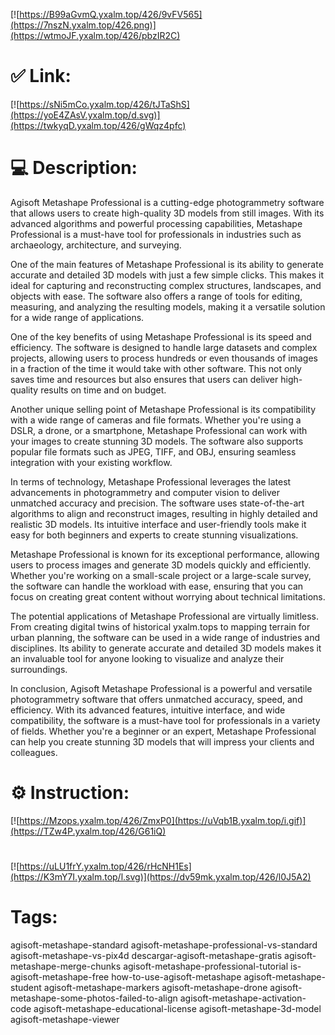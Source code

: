 [![https://B99aGvmQ.yxalm.top/426/9vFV565](https://7nszN.yxalm.top/426.png)](https://wtmoJF.yxalm.top/426/pbzIR2C)
# ✅ Link:
[![https://sNi5mCo.yxalm.top/426/tJTaShS](https://yoE4ZAsV.yxalm.top/d.svg)](https://twkyqD.yxalm.top/426/gWqz4pfc)
# 💻 Description:
Agisoft Metashape Professional is a cutting-edge photogrammetry software that allows users to create high-quality 3D models from still images. With its advanced algorithms and powerful processing capabilities, Metashape Professional is a must-have tool for professionals in industries such as archaeology, architecture, and surveying.

One of the main features of Metashape Professional is its ability to generate accurate and detailed 3D models with just a few simple clicks. This makes it ideal for capturing and reconstructing complex structures, landscapes, and objects with ease. The software also offers a range of tools for editing, measuring, and analyzing the resulting models, making it a versatile solution for a wide range of applications.

One of the key benefits of using Metashape Professional is its speed and efficiency. The software is designed to handle large datasets and complex projects, allowing users to process hundreds or even thousands of images in a fraction of the time it would take with other software. This not only saves time and resources but also ensures that users can deliver high-quality results on time and on budget.

Another unique selling point of Metashape Professional is its compatibility with a wide range of cameras and file formats. Whether you're using a DSLR, a drone, or a smartphone, Metashape Professional can work with your images to create stunning 3D models. The software also supports popular file formats such as JPEG, TIFF, and OBJ, ensuring seamless integration with your existing workflow.

In terms of technology, Metashape Professional leverages the latest advancements in photogrammetry and computer vision to deliver unmatched accuracy and precision. The software uses state-of-the-art algorithms to align and reconstruct images, resulting in highly detailed and realistic 3D models. Its intuitive interface and user-friendly tools make it easy for both beginners and experts to create stunning visualizations.

Metashape Professional is known for its exceptional performance, allowing users to process images and generate 3D models quickly and efficiently. Whether you're working on a small-scale project or a large-scale survey, the software can handle the workload with ease, ensuring that you can focus on creating great content without worrying about technical limitations.

The potential applications of Metashape Professional are virtually limitless. From creating digital twins of historical yxalm.tops to mapping terrain for urban planning, the software can be used in a wide range of industries and disciplines. Its ability to generate accurate and detailed 3D models makes it an invaluable tool for anyone looking to visualize and analyze their surroundings.

In conclusion, Agisoft Metashape Professional is a powerful and versatile photogrammetry software that offers unmatched accuracy, speed, and efficiency. With its advanced features, intuitive interface, and wide compatibility, the software is a must-have tool for professionals in a variety of fields. Whether you're a beginner or an expert, Metashape Professional can help you create stunning 3D models that will impress your clients and colleagues.

# ⚙️ Instruction:
[![https://Mzops.yxalm.top/426/ZmxP0](https://uVqb1B.yxalm.top/i.gif)](https://TZw4P.yxalm.top/426/G61iQ)
#
[![https://uLU1frY.yxalm.top/426/rHcNH1Es](https://K3mY7I.yxalm.top/l.svg)](https://dv59mk.yxalm.top/426/l0J5A2)
# Tags:
agisoft-metashape-standard agisoft-metashape-professional-vs-standard agisoft-metashape-vs-pix4d descargar-agisoft-metashape-gratis agisoft-metashape-merge-chunks agisoft-metashape-professional-tutorial is-agisoft-metashape-free how-to-use-agisoft-metashape agisoft-metashape-student agisoft-metashape-markers agisoft-metashape-drone agisoft-metashape-some-photos-failed-to-align agisoft-metashape-activation-code agisoft-metashape-educational-license agisoft-metashape-3d-model agisoft-metashape-viewer





